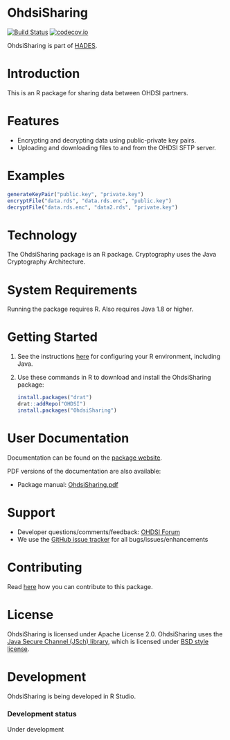 OhdsiSharing
============

[![Build Status](https://travis-ci.org/OHDSI/OhdsiSharing.svg?branch=master)](https://travis-ci.org/OHDSI/OhdsiSharing)
[![codecov.io](https://codecov.io/github/OHDSI/OhdsiSharing/coverage.svg?branch=master)](https://codecov.io/github/OHDSI/OhdsiSharing?branch=master)

OhdsiSharing is part of [HADES](https://ohdsi.github.io/Hades).

Introduction
============

This is an R package for sharing data between OHDSI partners.

Features
========

- Encrypting and decrypting data using public-private key pairs.
- Uploading and downloading files to and from the OHDSI SFTP server.

Examples
========

```r
generateKeyPair("public.key", "private.key")
encryptFile("data.rds", "data.rds.enc", "public.key")
decryptFile("data.rds.enc", "data2.rds", "private.key")
```

Technology
==========
The OhdsiSharing package is an R package. Cryptography uses the Java Cryptography Architecture.

System Requirements
===================
Running the package requires R. Also requires Java 1.8 or higher.

Getting Started
===============

1. See the instructions [here](https://ohdsi.github.io/Hades/rSetup.html) for configuring your R environment, including Java.

2. Use these commands in R to download and install the OhdsiSharing package:

    ```r
    install.packages("drat")
    drat::addRepo("OHDSI")
    install.packages("OhdsiSharing")
    ```

User Documentation
==================
Documentation can be found on the [package website](https://ohdsi.github.io/OhdsiSharing).

PDF versions of the documentation are also available:
* Package manual: [OhdsiSharing.pdf](https://raw.githubusercontent.com/OHDSI/OhdsiSharing/master/extras/OhdsiSharing.pdf)

Support
=======
* Developer questions/comments/feedback: <a href="http://forums.ohdsi.org/c/developers">OHDSI Forum</a>
* We use the <a href="https://github.com/OHDSI/OhdsiSharing/issues">GitHub issue tracker</a> for all bugs/issues/enhancements

Contributing
============
Read [here](https://ohdsi.github.io/Hades/contribute.html) how you can contribute to this package.

License
=======
OhdsiSharing is licensed under Apache License 2.0. OhdsiSharing uses the [Java Secure Channel (JSch) library](http://www.jcraft.com/jsch/), which is licensed under [BSD style license](http://www.jcraft.com/jsch/LICENSE.txt).

Development
===========
OhdsiSharing is being developed in R Studio.

### Development status

Under development


